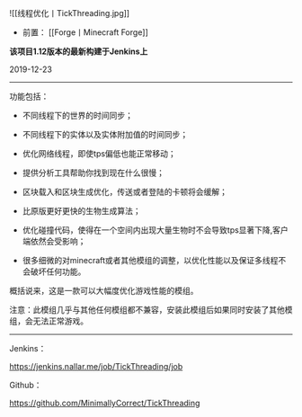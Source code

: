 ![[线程优化丨TickThreading.jpg]]
- 前置：
 [[Forge丨Minecraft Forge]]

**该项目1.12版本的最新构建于Jenkins上**  

2019-12-23

---

功能包括：

* 不同线程下的世界的时间同步；

* 不同线程下的实体以及实体附加值的时间同步；

* 优化网络线程，即使tps偏低也能正常移动；

* 提供分析工具帮助你找到现在什么很慢；

* 区块载入和区块生成优化，传送或者登陆的卡顿将会缓解；

* 比原版更好更快的生物生成算法；

* 优化碰撞代码，使得在一个空间内出现大量生物时不会导致tps显著下降,客户端依然会受影响；

* 很多细微的对minecraft或者其他模组的调整，以优化性能以及保证多线程不会破坏任何功能。

概括说来，这是一款可以大幅度优化游戏性能的模组。

注意：此模组几乎与其他任何模组都不兼容，安装此模组后如果同时安装了其他模组，会无法正常游戏。

---

Jenkins：

https://jenkins.nallar.me/job/TickThreading/job

Github：

https://github.com/MinimallyCorrect/TickThreading